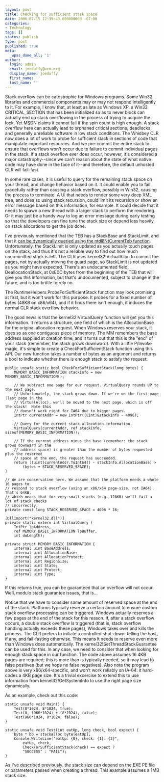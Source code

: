 ```yaml
---
layout: post
title: Checking for sufficient stack space
date: 2006-07-15 12:39:43.000000000 -07:00
categories:
- Technology
tags: []
status: publish
type: post
published: true
meta:
  _wpas_done_all: '1'
author:
  login: admin
  email: joeduffy@acm.org
  display_name: joeduffy
  first_name: ''
  last_name: ''
---
```

Stack overflow can be catostrophic for Windows programs. Some Win32 libraries 
and commercial components may or may not respond intelligently to it. For 
example, I know that, at least as late as Windows XP, a Win32 CRITICAL\_SECTION 
that has been initialized so as to never block can actually end up stack 
overflowing in the process of trying to acquire the lock. Yet MSDN claims it 
cannot fail if the spin count is high enough. A stack overflow here can actually 
lead to orphaned critical sections, deadlocks, and generally unreliable software 
in low stack conditions. The Whidbey CLR now does a lot of work to probe for 
sufficient stack in sections of code that manipulate important resources. And we 
pre-commit the entire stack to ensure that overflows won't occur due to failure 
to commit individual pages in the stack. If a stack overflow ever does occur, 
however, it's considered a major catastrophy--since we can't reason about the 
state of what native code may have done in the face of it--and therefore, the 
default unhosted CLR will fail-fast.

In some rare cases, it is useful to query for the remaining stack space on your 
thread, and change behavior based on it. It could enable you to fail gracefully 
rather than causing a stack overflow, possibly in Win32, causing the process to 
terminate.  A UI that needs to render some very deep XML tree, and does so using 
stack recursion, could limit its recursion or show an error message based on 
this information, for example.  It could decide that it needs to spawn a new 
thread with a larger stack to perform the rendering.  Or it may just be a handy 
way to log an error message during early testing so that the developers can fine 
tune the stack size or depend less heavily on stack allocations to get the job 
done.

I've previously mentioned that the TEB has a StackBase and StackLimit, and that 
it [can be dynamically queried using the ntdll!NtCurrentTeb 
function](http://www.bluebytesoftware.com/blog/PermaLink,guid,eb98baaf-0837-498d-a1e7-e4e16788f912.aspx). 
Unfortunately, the StackLimit is only updated as you actually touch pages on the 
stack, and thus it's not a reliable way to find out how much uncommitted stack 
is left. The CLR uses kernel32!VirtualAlloc to commit the pages, not by actually 
moving the guard page, so StackLimit is not updated as you might have expected. 
There's an undocumented field, DeallocationStack, at 0xE0C bytes from the 
beginning of the TEB that will give you this information, but that's 
undocumented, subject to change in the future, and is too brittle to rely on.

The RuntimeHelpers.ProbeForSufficientStack function may look promising at first, 
but it won't work for this purpose. It probes for a fixed number of bytes (48KB 
on x86/x64), and if it finds there isn't enough, it induces the normal CLR stack 
overflow behavior.

The good news is that the kernel32!VirtualQuery function will get you this 
information. It returns a structure, one field of which is the AllocationBase 
for the original allocation request. When Windows reserves your stack, it does 
so as one contiguous piece of memory. The MM remembers the base address supplied 
at creation time, and it turns out that this is the "end" of your stack 
(remember, the stack grows downward). With a little P/Invoke magic, it's simple 
to create a CheckForSufficientStack function using this API. Our new function 
takes a number of bytes as an argument and returns a bool to indicate whether 
there is enough stack to satisfy the request:

```
public unsafe static bool CheckForSufficientStack(long bytes) {
    MEMORY_BASIC_INFORMATION stackInfo = new MEMORY_BASIC_INFORMATION();

    // We subtract one page for our request. VirtualQuery rounds UP to the next page.
    // Unfortunately, the stack grows down. If we're on the first page (last page in the
    // VirtualAlloc), we'll be moved to the next page, which is off the stack!  Note this
    // doesn't work right for IA64 due to bigger pages.
    IntPtr currentAddr = new IntPtr((uint)&stackInfo - 4096);

    // Query for the current stack allocation information.
    VirtualQuery(currentAddr, ref stackInfo, sizeof(MEMORY_BASIC_INFORMATION));

    // If the current address minus the base (remember: the stack grows downward in the
    // address space) is greater than the number of bytes requested plus the reserved
    // space at the end, the request has succeeded.
    return ((uint)currentAddr.ToInt64() - stackInfo.AllocationBase) >
        (bytes + STACK_RESERVED_SPACE);
}

// We are conservative here. We assume that the platform needs a whole 16 pages to
// respond to stack overflow (using an x86/x64 page-size, not IA64). That's 64KB,
// which means that for very small stacks (e.g. 128KB) we'll fail a lot of stack checks
// incorrectly.
private const long STACK_RESERVED_SPACE = 4096 * 16;

[DllImport("kernel32.dll")]
private static extern int VirtualQuery (
    IntPtr lpAddress,
    ref MEMORY_BASIC_INFORMATION lpBuffer,
    int dwLength);

private struct MEMORY_BASIC_INFORMATION {
    internal uint BaseAddress;
    internal uint AllocationBase;
    internal uint AllocationProtect;
    internal uint RegionSize;
    internal uint State;
    internal uint Protect;
    internal uint Type;
}
```

If this returns true, you can be guaranteed that an overflow will not occur. 
Well, modulo stack guarantee issues, that is...

Notice that we have to consider some amount of reserved space at the end of the 
stack. Platforms typically reserve a certain amount to ensure custom stack 
overflow processing can be triggered. Windows actually reserves a few pages at 
the end of the stack for this reason. If, after a stack overflow occurs, a 
double stack overflow is triggered (that is, stack overflow handling actually 
exceeds these pages), Windows takes over and kills the process. The CLR prefers 
to initiate a controlled shut-down: telling the host, if any, and fail-fasting 
otherwise. This means it needs to reserve even more than Windows does 
automatically. The kernel32!SetThreadStackGuarantee can be used for this. In any 
case, we need to consider that when looking for enough stack space in our 
function. The code above assumes 16 4KB pages are required; this is more than is 
typically needed, so it may lead to false positives (but we hope no false 
negatives). Also note the program above is very x86/x64-specific, and won't work 
reliably on IA-64: it hard-codes a 4KB page size. It's a trivial excercise to 
extend this to use information from kernel32!GetSystemInfo to use the right page 
size dynamically.

As an example, check out this code:

```
static unsafe void Main() {
    Test(8*1024, 8*1024, true);
    Test(0, (960*1024) + (8*1024), false);
    Test(960*1024, 8*1024, false);
}

static unsafe void Test(int eatUp, long check, bool expect) {
    byte * bb = stackalloc byte[eatUp];
    Console.WriteLine("eatUp: {0}, check: {1}: {2}",
        eatUp, check,
        CheckForSufficientStack(check) == expect ?
        "SUCCESS" : "FAIL");
}
```

As I've [described 
previously](http://www.bluebytesoftware.com/blog/PermaLink,guid,4c0e068c-f7d7-4979-86b1-688b5a29c115.aspx), 
the stack size can depend on the EXE PE file or parameters passed when creating 
a thread. This example assumes a 1MB stack size.

